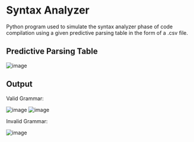 # Syntax Analyzer
Python program used to simulate the syntax analyzer phase of code compilation using a given predictive parsing table in the form of a .csv file.

## Predictive Parsing Table
![image](https://github.com/DannyCamacho/syntaxanalyzer/assets/91514165/52abe64a-fc57-4fc9-b2ac-3ff4fea31609)

## Output
Valid Grammar:

![image](https://github.com/DannyCamacho/syntaxanalyzer/assets/91514165/5997ab51-96ed-431f-a801-6eec9842b784)
![image](https://github.com/DannyCamacho/syntaxanalyzer/assets/91514165/b8782778-aa3d-4197-ba93-3e88c83f98a9)

Invalid Grammar:

![image](https://github.com/DannyCamacho/syntaxanalyzer/assets/91514165/ca4affb1-5ebc-4d45-ad25-294e207b5660)
